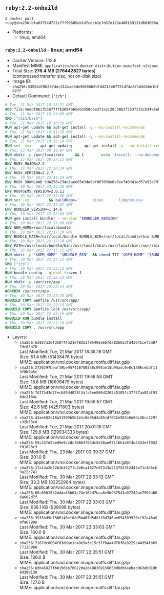 ## `ruby:2.2-onbuild`

```console
$ docker pull ruby@sha256:bfa03794d722c7ff99605eb1d7cdcb1e7d07e123e408189131d663600a1250fe
```

-	Platforms:
	-	linux; amd64

### `ruby:2.2-onbuild` - linux; amd64

-	Docker Version: 1.12.6
-	Manifest MIME: `application/vnd.docker.distribution.manifest.v2+json`
-	Total Size: **276.4 MB (276442827 bytes)**  
	(compressed transfer size, not on-disk size)
-	Image ID: `sha256:835844f0b23f4dc312cae3de90886b6bfd4213e67751df4a6f1d8db6e1bf027f`
-	Default Command: `["irb"]`

```dockerfile
# Tue, 21 Mar 2017 18:28:51 GMT
ADD file:4eedf861fb567fffb2694b65ebdd58d5e371a2c28c3863f363f333cb34e5eb7b in / 
# Tue, 21 Mar 2017 18:29:05 GMT
CMD ["/bin/bash"]
# Tue, 21 Mar 2017 19:10:58 GMT
RUN apt-get update && apt-get install -y --no-install-recommends 		ca-certificates 		curl 		wget 	&& rm -rf /var/lib/apt/lists/*
# Tue, 21 Mar 2017 19:11:16 GMT
RUN apt-get update && apt-get install -y --no-install-recommends 		bzr 		git 		mercurial 		openssh-client 		subversion 				procps 	&& rm -rf /var/lib/apt/lists/*
# Tue, 21 Mar 2017 19:12:14 GMT
RUN set -ex; 	apt-get update; 	apt-get install -y --no-install-recommends 		autoconf 		automake 		bzip2 		file 		g++ 		gcc 		imagemagick 		libbz2-dev 		libc6-dev 		libcurl4-openssl-dev 		libdb-dev 		libevent-dev 		libffi-dev 		libgdbm-dev 		libgeoip-dev 		libglib2.0-dev 		libjpeg-dev 		libkrb5-dev 		liblzma-dev 		libmagickcore-dev 		libmagickwand-dev 		libncurses-dev 		libpng-dev 		libpq-dev 		libreadline-dev 		libsqlite3-dev 		libssl-dev 		libtool 		libwebp-dev 		libxml2-dev 		libxslt-dev 		libyaml-dev 		make 		patch 		xz-utils 		zlib1g-dev 				$( 			if apt-cache show 'default-libmysqlclient-dev' 2>/dev/null | grep -q '^Version:'; then 				echo 'default-libmysqlclient-dev'; 			else 				echo 'libmysqlclient-dev'; 			fi 		) 	; 	rm -rf /var/lib/apt/lists/*
# Thu, 23 Mar 2017 00:12:07 GMT
RUN mkdir -p /usr/local/etc 	&& { 		echo 'install: --no-document'; 		echo 'update: --no-document'; 	} >> /usr/local/etc/gemrc
# Thu, 23 Mar 2017 00:17:15 GMT
ENV RUBY_MAJOR=2.2
# Thu, 30 Mar 2017 22:14:34 GMT
ENV RUBY_VERSION=2.2.7
# Thu, 30 Mar 2017 22:14:34 GMT
ENV RUBY_DOWNLOAD_SHA256=234c8aee6543da9efd67008e6e7ee740d41ed57a52e797f65043c3b5ec3bcb53
# Thu, 30 Mar 2017 22:14:35 GMT
ENV RUBYGEMS_VERSION=2.6.11
# Thu, 30 Mar 2017 22:17:06 GMT
RUN set -ex 		&& buildDeps=' 		bison 		libgdbm-dev 		ruby 	' 	&& apt-get update 	&& apt-get install -y --no-install-recommends $buildDeps 	&& rm -rf /var/lib/apt/lists/* 		&& wget -O ruby.tar.xz "https://cache.ruby-lang.org/pub/ruby/${RUBY_MAJOR%-rc}/ruby-$RUBY_VERSION.tar.xz" 	&& echo "$RUBY_DOWNLOAD_SHA256 *ruby.tar.xz" | sha256sum -c - 		&& mkdir -p /usr/src/ruby 	&& tar -xJf ruby.tar.xz -C /usr/src/ruby --strip-components=1 	&& rm ruby.tar.xz 		&& cd /usr/src/ruby 		&& { 		echo '#define ENABLE_PATH_CHECK 0'; 		echo; 		cat file.c; 	} > file.c.new 	&& mv file.c.new file.c 		&& autoconf 	&& ./configure --disable-install-doc --enable-shared 	&& make -j"$(nproc)" 	&& make install 		&& apt-get purge -y --auto-remove $buildDeps 	&& cd / 	&& rm -r /usr/src/ruby 		&& gem update --system "$RUBYGEMS_VERSION"
# Thu, 30 Mar 2017 22:17:07 GMT
ENV BUNDLER_VERSION=1.14.6
# Thu, 30 Mar 2017 22:17:09 GMT
RUN gem install bundler --version "$BUNDLER_VERSION"
# Thu, 30 Mar 2017 22:17:09 GMT
ENV GEM_HOME=/usr/local/bundle
# Thu, 30 Mar 2017 22:17:10 GMT
ENV BUNDLE_PATH=/usr/local/bundle BUNDLE_BIN=/usr/local/bundle/bin BUNDLE_SILENCE_ROOT_WARNING=1 BUNDLE_APP_CONFIG=/usr/local/bundle
# Thu, 30 Mar 2017 22:17:10 GMT
ENV PATH=/usr/local/bundle/bin:/usr/local/sbin:/usr/local/bin:/usr/sbin:/usr/bin:/sbin:/bin
# Thu, 30 Mar 2017 22:17:12 GMT
RUN mkdir -p "$GEM_HOME" "$BUNDLE_BIN" 	&& chmod 777 "$GEM_HOME" "$BUNDLE_BIN"
# Thu, 30 Mar 2017 22:17:12 GMT
CMD ["irb"]
# Thu, 30 Mar 2017 22:22:12 GMT
RUN bundle config --global frozen 1
# Thu, 30 Mar 2017 22:22:13 GMT
RUN mkdir -p /usr/src/app
# Thu, 30 Mar 2017 22:22:14 GMT
WORKDIR /usr/src/app
# Thu, 30 Mar 2017 22:22:15 GMT
ONBUILD COPY Gemfile /usr/src/app/
# Thu, 30 Mar 2017 22:22:15 GMT
ONBUILD COPY Gemfile.lock /usr/src/app/
# Thu, 30 Mar 2017 22:22:15 GMT
ONBUILD RUN bundle install
# Thu, 30 Mar 2017 22:22:16 GMT
ONBUILD COPY . /usr/src/app
```

-	Layers:
	-	`sha256:6d827a3ef358f4fa21ef8251f95492e667da826653fd43641cef5a877dc03a70`  
		Last Modified: Tue, 21 Mar 2017 18:38:18 GMT  
		Size: 51.4 MB (51438476 bytes)  
		MIME: application/vnd.docker.image.rootfs.diff.tar.gzip
	-	`sha256:2726297beaf19be957416750338c095ae15b94adc0e8c1306cebbf113f8b9a5c`  
		Last Modified: Tue, 21 Mar 2017 19:58:58 GMT  
		Size: 18.6 MB (18606479 bytes)  
		MIME: application/vnd.docker.image.rootfs.diff.tar.gzip
	-	`sha256:7d27bd3d7fecb89d4028f4afa3ee866d2262c5105fc37f57aa82af918dc2f84c`  
		Last Modified: Tue, 21 Mar 2017 19:59:57 GMT  
		Size: 42.6 MB (42571803 bytes)  
		MIME: application/vnd.docker.image.rootfs.diff.tar.gzip
	-	`sha256:44ae682c18a31909b5b2e1c0e95d4a05cdf032e983a0e8dc36cc329fc32b53cd`  
		Last Modified: Tue, 21 Mar 2017 20:01:18 GMT  
		Size: 129.9 MB (129934333 bytes)  
		MIME: application/vnd.docker.image.rootfs.diff.tar.gzip
	-	`sha256:59c43fd2bed9e9c3dcf0864f03dc5e38ae97116b1d8f4e4433eff052f01028c3`  
		Last Modified: Thu, 23 Mar 2017 00:39:37 GMT  
		Size: 201.0 B  
		MIME: application/vnd.docker.image.rootfs.diff.tar.gzip
	-	`sha256:17afda2d22b1b3427fc2e0ca1827e97343a213752312444e71c445cb9a22c741`  
		Last Modified: Thu, 30 Mar 2017 22:33:13 GMT  
		Size: 33.3 MB (33252964 bytes)  
		MIME: application/vnd.docker.image.rootfs.diff.tar.gzip
	-	`sha256:60c0081532d4daf6b64c74e162d7baa8e9d937543a07249ae7599a806a602d7f`  
		Last Modified: Thu, 30 Mar 2017 22:33:03 GMT  
		Size: 638.1 KB (638098 bytes)  
		MIME: application/vnd.docker.image.rootfs.diff.tar.gzip
	-	`sha256:3933bd9e7306140ef0dd5b407d5d8ff8d746ae654309920cf32e46a90fa6799a`  
		Last Modified: Thu, 30 Mar 2017 22:33:03 GMT  
		Size: 160.0 B  
		MIME: application/vnd.docker.image.rootfs.diff.tar.gzip
	-	`sha256:7167dc8004f83ddae1c49e5a3e15c37fbaa4d78f6e8229c44954fb69771339b8`  
		Last Modified: Thu, 30 Mar 2017 22:35:51 GMT  
		Size: 186.0 B  
		MIME: application/vnd.docker.image.rootfs.diff.tar.gzip
	-	`sha256:8db46827fb0196bb76022da2d488309156658d8db64ebac063ebd10b8d289138`  
		Last Modified: Thu, 30 Mar 2017 22:35:51 GMT  
		Size: 127.0 B  
		MIME: application/vnd.docker.image.rootfs.diff.tar.gzip
